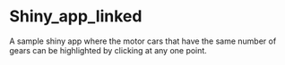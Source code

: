 # Shiny_app_linked

A sample shiny app where the motor cars that have the same number of gears can be highlighted by clicking at any one point.
